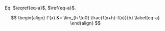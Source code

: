 Eq. $\eqref{eq-a}$, $\ref{eq-a}$.

$$
\begin{align}
f'(x) &= \lim_{h \to0} \frac{f(x+h)-f(x)}{h} \label{eq-a}
\end{align}
$$
